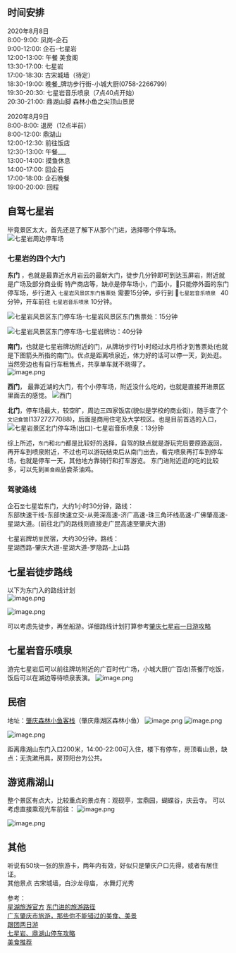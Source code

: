 
## 时间安排

2020年8月8日  
8:00-9:00:  凤岗-企石  
9:00-12:00:  企石-七星岩  
12:00-13:00:  午餐 美食阁  
13:30-17:00: 七星岩  
17:00-18:30: 古宋城墙（待定）  
18:30-19:00: 晚餐_牌坊步行街-小城大厨(0758-2266799)   
19:30-20:30: 七星岩音乐喷泉（7点40点开始）   
20:30-21:00: 鼎湖山脚 森林小鱼之尖顶山景房   

2020年8月9日  
8:00-8:00: 退房（12点半前）  
8:00-12:00:  鼎湖山  
12:00-12:30: 前往饭店  
12:30-13:00: 午餐___  
13:00-14:00: 摸鱼休息  
14:00-17:00: 回企石  
17:00-18:00: 企石晚餐  
19:00-20:00: 回程  

## 自驾七星岩  
毕竟景区太大，首先还是了解下从那个门进，选择哪个停车场。  
![七星岩周边停车场](https://upload-images.jianshu.io/upload_images/9337456-ab4a037a0e92026b.png?imageMogr2/auto-orient/strip%7CimageView2/2/w/1240)
### 七星岩的四个大门
**东门** ，也就是最靠近水月岩云的最新大门，徒步几分钟即可到达玉屏岩，附近就是广场及部分商业街 特产商店等，缺点是停车场小，门面小，只能停外面的东门停车场，步行进入 `七星岩风景区东门售票处` 需要15分钟，步行到 `七星岩音乐喷泉 ` 40分钟，开车前往 `七星岩音乐喷泉` 10分钟。  

![七星岩风景区东门停车场-七星岩风景区东门售票处：15分钟](https://upload-images.jianshu.io/upload_images/9337456-bac9deffec1b2240.png?imageMogr2/auto-orient/strip%7CimageView2/2/w/1240)

![七星岩风景区东门停车场-七星岩牌坊：40分钟](https://upload-images.jianshu.io/upload_images/9337456-18f2c25c6c5ea0b5.png?imageMogr2/auto-orient/strip%7CimageView2/2/w/1240)

**南门**，也就是七星岩牌坊附近的门，从牌坊步行1小时经过水月桥才到售票处(也就是下图箭头所指的南门)。优点是距离喷泉近，体力好的话可以停一天，到处逛。当然旁边也有自行车租售点，共享单车就不晓得了。  
![image.png](https://upload-images.jianshu.io/upload_images/9337456-67c0efd7b7d71ce2.png?imageMogr2/auto-orient/strip%7CimageView2/2/w/1240)

**西门**， 最靠近湖的大门，有个小停车场，附近没什么吃的，也就是直接开进景区里面去的感觉。
![西门](https://upload-images.jianshu.io/upload_images/9337456-4c7607ce5e5c52b9.png?imageMogr2/auto-orient/strip%7CimageView2/2/w/1240)

**北门**，停车场最大，较空旷，周边三四家饭店(貌似是学校的商业街)，随手查了个`文记食馆`(13727277088)，后面是商用住宅及大学校区。也是目前首选的入口，
![七星岩景区北门停车场(出口)-七星岩音乐喷泉：13分钟](https://upload-images.jianshu.io/upload_images/9337456-f32280d074e3e6c2.png?imageMogr2/auto-orient/strip%7CimageView2/2/w/1240)

综上所述，`东门`和`北门`都是比较好的选择，自驾的缺点就是游玩完后要原路返回，再开车到喷泉附近，不过也可以游玩结束后从南门出去，看完喷泉再打车到停车场，也就是停车一天，其他地方靠骑行和打车游览。
东门进附近逛的吃的比较多，可以先到`美食阁`品尝茶油鸡。

### 驾驶路线
企石`至`七星岩东门，大约1小时30分钟，路线：  
东部快速干线-东部快速立交-从莞深高速-济广高速-珠三角环线高速-广佛肇高速-星湖大道。(前往北门的路线则直接走广昆高速至肇庆大道)

七星岩牌坊`至`民宿，大约30分钟，路线：  
星湖西路-肇庆大道-星湖大道-罗隐路-上山路  
  

## 七星岩徒步路线
以下为东门入的路线计划  
![image.png](https://upload-images.jianshu.io/upload_images/9337456-b0c7d2f1be0fa957.png?imageMogr2/auto-orient/strip%7CimageView2/2/w/1240)

![image.png](https://upload-images.jianshu.io/upload_images/9337456-d0364814a189b955.png?imageMogr2/auto-orient/strip%7CimageView2/2/w/1240)

可以考虑先徒步，再坐船游。详细路线计划打算参考[肇庆七星岩一日游攻略](https://www.gdhongsi.com/wiki/202001/315.html)


## 七星岩音乐喷泉
游完七星岩后可以前往牌坊附近的广百时代广场，小城大厨(广百店)茶餐厅吃饭，饭后可以在湖边等待喷泉表演。
![image.png](https://upload-images.jianshu.io/upload_images/9337456-99a2b57bc7402c0d.png?imageMogr2/auto-orient/strip%7CimageView2/2/w/1240)

## 民宿
地址：[肇庆森林小鱼客栈](http://www.ly.com/HotelInfo-92854205.html)（肇庆鼎湖区森林小鱼）
![image.png](https://upload-images.jianshu.io/upload_images/9337456-315d3eee01a79aa9.png?imageMogr2/auto-orient/strip%7CimageView2/2/w/1240)
![image.png](https://upload-images.jianshu.io/upload_images/9337456-b1b05e2038ca33b6.png?imageMogr2/auto-orient/strip%7CimageView2/2/w/1240)

![image.png](https://upload-images.jianshu.io/upload_images/9337456-24b62a420d38bbb2.png?imageMogr2/auto-orient/strip%7CimageView2/2/w/340)  
  
距离鼎湖山东门入口200米，14:00-22:00可入住，楼下有停车，房顶看山景，缺点：无洗漱用具，房顶阳台为公共。

## 游览鼎湖山
整个景区有点大，比较重点的景点有：观砚亭，宝鼎园，蝴蝶谷，庆云寺。
可以考虑直接乘观光车前往：
![image.png](https://upload-images.jianshu.io/upload_images/9337456-3d1d68f79d8738b5.png?imageMogr2/auto-orient/strip%7CimageView2/2/w/1240)

![image.png](https://upload-images.jianshu.io/upload_images/9337456-5226c6097db99a64.png?imageMogr2/auto-orient/strip%7CimageView2/2/w/1240)


## 其他
听说有50块一张的旅游卡，两年内有效，好似只是肇庆户口先得，或者有居住证。  
其他景点 古宋城墙，白沙龙母庙， 水舞灯光秀

  

参考：  
[星湖旅游官方](https://www.xhglj.com.cn)
[东门进的旅游路径](https://www.gdhongsi.com/wiki/202001/315.html)  
[广东肇庆市旅游，那些你不能错过的美食、美景](https://new.qq.com/omn/20200425/20200425A0DXKA00.html)    
[跟团两日游](http://www.mafengwo.cn/sales/2247686.html)    
[七星岩、鼎湖山停车攻略](https://mp.weixin.qq.com/s/aPNrSSEmh95HW7Ew7TarDw)  
[美食推荐](http://www.jy135.com/meishi/371097.html)  




